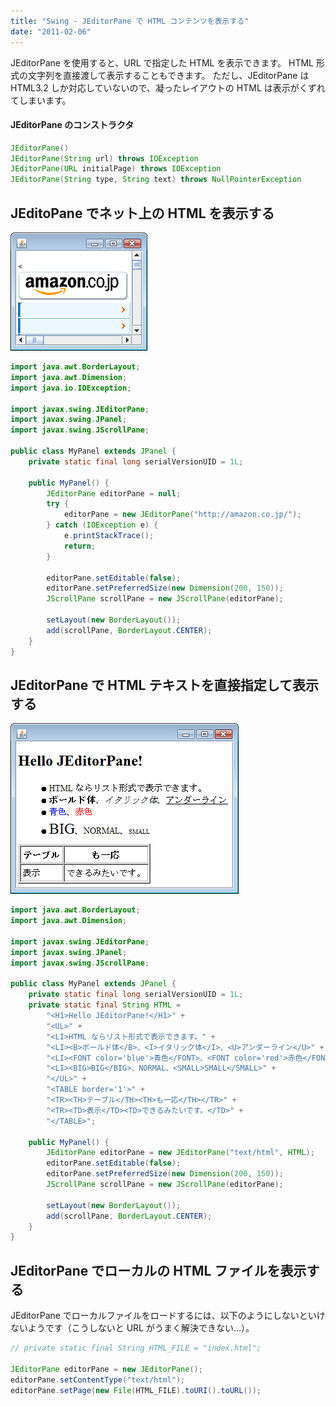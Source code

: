```yaml
---
title: "Swing - JEditorPane で HTML コンテンツを表示する"
date: "2011-02-06"
---
```


JEditorPane を使用すると、URL で指定した HTML を表示できます。
HTML 形式の文字列を直接渡して表示することもできます。
ただし、JEditorPane は HTML3.2 しか対応していないので、凝ったレイアウトの HTML は表示がくずれてしまいます。

#### JEditorPane のコンストラクタ

~~~ java
JEditorPane()
JEditorPane(String url) throws IOException
JEditorPane(URL initialPage) throws IOException
JEditorPane(String type, String text) throws NullPointerException
~~~

JEditoPane でネット上の HTML を表示する
----

![jeditorpane1.png](./jeditorpane1.png)

~~~ java
import java.awt.BorderLayout;
import java.awt.Dimension;
import java.io.IOException;

import javax.swing.JEditorPane;
import javax.swing.JPanel;
import javax.swing.JScrollPane;

public class MyPanel extends JPanel {
    private static final long serialVersionUID = 1L;

    public MyPanel() {
        JEditorPane editorPane = null;
        try {
            editorPane = new JEditorPane("http://amazon.co.jp/");
        } catch (IOException e) {
            e.printStackTrace();
            return;
        }

        editorPane.setEditable(false);
        editorPane.setPreferredSize(new Dimension(200, 150));
        JScrollPane scrollPane = new JScrollPane(editorPane);

        setLayout(new BorderLayout());
        add(scrollPane, BorderLayout.CENTER);
    }
}
~~~


JEditorPane で HTML テキストを直接指定して表示する
----

![jeditorpane2.png](./jeditorpane2.png)

~~~ java
import java.awt.BorderLayout;
import java.awt.Dimension;

import javax.swing.JEditorPane;
import javax.swing.JPanel;
import javax.swing.JScrollPane;

public class MyPanel extends JPanel {
    private static final long serialVersionUID = 1L;
    private static final String HTML =
        "<H1>Hello JEditorPane!</H1>" +
        "<UL>" +
        "<LI>HTML ならリスト形式で表示できます。" +
        "<LI><B>ボールド体</B>、<I>イタリック体</I>、<U>アンダーライン</U>" +
        "<LI><FONT color='blue'>青色</FONT>、<FONT color='red'>赤色</FONT>" +
        "<LI><BIG>BIG</BIG>、NORMAL、<SMALL>SMALL</SMALL>" +
        "</UL>" +
        "<TABLE border='1'>" +
        "<TR><TH>テーブル</TH><TH>も一応</TH></TR>" +
        "<TR><TD>表示</TD><TD>できるみたいです。</TD>" +
        "</TABLE>";

    public MyPanel() {
        JEditorPane editorPane = new JEditorPane("text/html", HTML);
        editorPane.setEditable(false);
        editorPane.setPreferredSize(new Dimension(200, 150));
        JScrollPane scrollPane = new JScrollPane(editorPane);

        setLayout(new BorderLayout());
        add(scrollPane, BorderLayout.CENTER);
    }
}
~~~

JEditorPane でローカルの HTML ファイルを表示する
----

JEditorPane でローカルファイルをロードするには、以下のようにしないといけないようです（こうしないと URL がうまく解決できない…）。

~~~ java
// private static final String HTML_FILE = "index.html";

JEditorPane editorPane = new JEditorPane();
editorPane.setContentType("text/html");
editorPane.setPage(new File(HTML_FILE).toURI().toURL());
~~~

